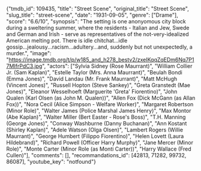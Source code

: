 {"tmdb_id": 109435, "title": "Street Scene", "original_title": "Street Scene", "slug_title": "street-scene", "date": "1931-09-05", "genre": ["Drame"], "score": "6.6/10", "synopsis": "The setting is one anonyomous city block during a sweltering summer, where the residents - Italian and Jew, Swede and German and Irish - serve as representatives of the not-very-idealized American melting pot. There is idle chitchat...idle gossip...jealousy...racism...adultery...and, suddenly but not unexpectedly, a murder.", "image": "https://image.tmdb.org/t/p/w185_and_h278_bestv2/zxeIKqqZqEDm6Nq7P17MIfrPdC3.jpg", "actors": ["Sylvia Sidney (Rose Maurrant)", "William Collier Jr. (Sam Kaplan)", "Estelle Taylor (Mrs. Anna Maurrant)", "Beulah Bondi (Emma Jones)", "David Landau (Mr. Frank Maurrant)", "Matt McHugh (Vincent Jones)", "Russell Hopton (Steve Sankey)", "Greta Granstedt (Mae Jones)", "Eleanor Wesselhoeft (Marguerite 'Greta' Fiorentino)", "John Qualen (Karl Olsen (as John M. Qualen))", "Allen Fox (Dick McGann (as Allan Fox))", "Nora Cecil (Alice Simpson - Welfare Worker)", "Margaret Robertson (Minor Role)", "Walter James (Police Marshal James Henry)", "Max Montor (Abe Kaplan)", "Walter Miller (Bert Easter - Rose's Boss)", "T.H. Manning (George Jones)", "Conway Washburne (Danny Buchanan)", "Ann Kostant (Shirley Kaplan)", "Adele Watson (Olga Olsen)", "Lambert Rogers (Willie Maurrant)", "George Humbert (Filippo Fiorentino)", "Helen Lovett (Laura Hildebrand)", "Richard Powell (Officer Harry Murphy)", "Jane Mercer (Minor Role)", "Monte Carter (Minor Role (as Monti Carter))", "Harry Wallace (Fred Cullen)"], "comments": [], "recommandations_id": [42813, 71282, 99732, 86087], "youtube_key": "notfound"}